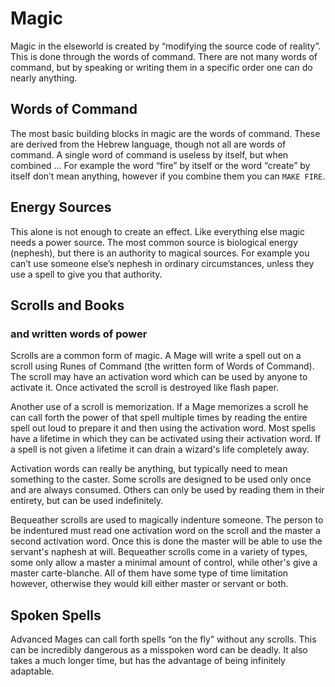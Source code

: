 # Magic

Magic in the elseworld is created by “modifying the source code of reality”.
This is done through the words of command. There are not many words of command,
but by speaking or writing them in a specific order one can do nearly anything.

## Words of Command

The most basic building blocks in magic are the words of command. These are
derived from the Hebrew language, though not all are words of command. A
single word of command is useless by itself, but when combined … For example
the word “fire” by itself or the word “create” by itself don’t mean anything,
however if you combine them you can `MAKE FIRE`.

## Energy Sources

This alone is not enough to create an effect. Like everything else magic needs
a power source. The most common source is biological energy (nephesh), but
there is an authority to magical sources. For example you can’t use someone
else’s nephesh in ordinary circumstances, unless they use a spell to give you
that authority.

## Scrolls and Books

### and written words of power

Scrolls are a common form of magic. A Mage will write a spell out on a scroll
using Runes of Command (the written form of Words of Command). The scroll may
have an activation word which can be used by anyone to activate it. Once
activated the scroll is destroyed like flash paper.

Another use of a scroll is memorization. If a Mage memorizes a scroll he can
call forth the power of that spell multiple times by reading the entire spell
out loud to prepare it and then using the activation word. Most spells have a
lifetime in which they can be activated using their activation word. If a spell
is not given a lifetime it can drain a wizard's life completely away.

Activation words can really be anything, but typically need to mean something
to the caster. Some scrolls are designed to be used only once and are always
consumed. Others can only be used by reading them in their entirety, but can be
used indefinitely.

Bequeather scrolls are used to magically indenture someone. The person to be
indentured must read one activation word on the scroll and the master a second
activation word. Once this is done the master will be able to use the servant's
naphesh at will. Bequeather scrolls come in a variety of types, some only allow
a master a minimal amount of control, while other's give a master
carte-blanche. All of them have some type of time limitation however, otherwise
they would kill either master or servant or both.

## Spoken Spells

Advanced Mages can call forth spells “on the fly” without any scrolls. This can
be incredibly dangerous as a misspoken word can be deadly. It also takes a much
longer time, but has the advantage of being infinitely adaptable.
